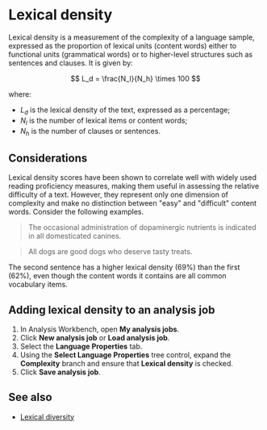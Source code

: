 # Lexical density

Lexical density is a measurement of the complexity of a language sample, expressed as the proportion of lexical units (content words) either to functional units (grammatical words) or to higher-level structures such as sentences and clauses. It is given by:

$$
L_d = \frac{N_l}{N_h} \times 100
$$

where:

- $L_d$ is the lexical density of the text, expressed as a percentage;
- $N_l$ is the number of lexical items or content words;
- $N_h$ is the number of clauses or sentences.
  

## Considerations

Lexical density scores have been shown to correlate well with widely used reading proficiency measures, making them useful in assessing the relative difficulty of a text. However, they represent only one dimension of complexity and make no distinction between "easy" and "difficult" content words. Consider the following examples.

> The occasional administration of dopaminergic nutrients is indicated in all domesticated canines.

> All dogs are good dogs who deserve tasty treats.

The second sentence has a higher lexical density (69%) than the first (62%), even though the content words it contains are all common vocabulary items.


## Adding lexical density to an analysis job

1. In Analysis Workbench, open **My analysis jobs**.
2. Click **New analysis job** or **Load analysis job**.
3. Select the **Language Properties** tab.
4. Using the **Select Language Properties** tree control, expand the **Complexity** branch and ensure that **Lexical density** is checked.
5. Click **Save analysis job**.

   

## See also

- [Lexical diversity](Lexical%20diversity.md)

